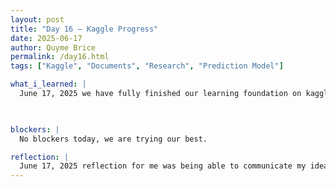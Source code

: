 ```yaml
---
layout: post
title: "Day 16 – Kaggle Progress"
date: 2025-06-17
author: Quyme Brice
permalink: /day16.html
tags: ["Kaggle", "Documents", "Research", "Prediction Model"]

what_i_learned: |
  June 17, 2025 we have fully finished our learning foundation on kaggle and started applying our knowledge. Today we started organizing our dataset to get it ready for our model. We analyze our dataset to find features that we needed and didn't need. This took some time and we even found more data to use. We have became more organized as a team by learning how we can contribute to the overall cause. Today was a learning experience to see what and where we can evole on.

  

blockers: |
  No blockers today, we are trying our best.

reflection: |
  June 17, 2025 reflection for me was being able to communicate my ideas to my team. Being able to explain in a certain way what I'm thinking so my team can understand is helpful in the long run. It makes progress easier if everyone understand each other and not feel the need to make assumptions. I could reflect on a lot of aspects today that always go beyond research. This program brings different out different traits of a person that you will have to face. I'm seeing my quailty now.
---
```

